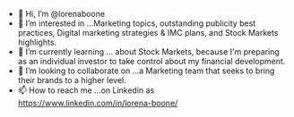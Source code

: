 - 👋 Hi, I’m @lorenaboone
- 👀 I’m interested in ...Marketing topics, outstanding publicity best practices, Digital marketing strategies & IMC plans, and Stock Markets highlights.
- 🌱 I’m currently learning ... about Stock Markets, because I'm preparing as an individual investor to take control about my financial development.
- 💞️ I’m looking to collaborate on ...a Marketing team that seeks to bring their brands to a higher level. 
- 📫 How to reach me ...on Linkedin as https://www.linkedin.com/in/lorena-boone/

<!---
lorenaboone/lorenaboone is a ✨ special ✨ repository because its `README.md` (this file) appears on your GitHub profile.
You can click the Preview link to take a look at your changes.
--->
